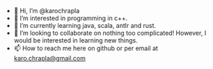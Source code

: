 - 👋 Hi, I’m @karochrapla
- 👀 I’m interested in programming in c++.
- 🌱 I’m currently learning java, scala, antlr and rust.
- 💞️ I’m looking to collaborate on nothing too complicated! However, I would be interested in learning new things.
- 📫 How to reach me here on github or per email at karo.chrapla@gmail.com

<!---
karochrapla/karochrapla is a ✨ special ✨ repository because its `README.md` (this file) appears on your GitHub profile.
You can click the Preview link to take a look at your changes.
--->
